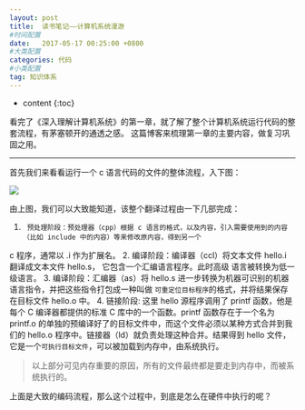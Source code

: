 ```yaml
---
layout: post
title:  读书笔记——计算机系统漫游
#时间配置
date:   2017-05-17 00:25:00 +0800
#大类配置
categories: 代码
#小类配置
tag: 知识体系
---
```


* content
{:toc}

看完了《深入理解计算机系统》的第一章，就了解了整个计算机系统运行代码的整套流程，有茅塞顿开的通透之感。
这篇博客来梳理第一章的主要内容，做复习巩固之用。

--------------------------------------------------
首先我们来看看运行一个 c 语言代码的文件的整体流程，入下图：

<img src="../styles/images/compile"></img>

由上图，我们可以大致能知道，该整个翻译过程由一下几部完成：

1.		预处理阶段：预处理器（cpp）根据 c 语言的格式，以及内容，引入需要使用到的内容（比如 include 中的内容）等来修改原内容，得到另一个
c 程序，通常以 .i 作为扩展名。
2.		编译阶段：编译器（ccl）将文本文件 hello.i 翻译成文本文件 hello.s， 它包含一个汇编语言程序。此时高级
语言被转换为低一级语言。
3.		编译阶段：汇编器（as）将 hello.s 进一步转换为机器可识别的机器语言指令，并把这些指令打包成一种叫做
`可重定位目标程序`的格式，并将结果保存在目标文件 hello.o 中。
4.		链接阶段: 这里 hello 源程序调用了 printf 函数，他是每个 C 编译器都提供的标准 C 库中的一个函数。printf 函数存在于一个名为 printf.o
的单独的预编译好了的目标文件中，而这个文件必须以某种方式合并到我们的 hello.o 程序中。链接器（ld）就负责处理这种合并。结果得到 hello 文件，
它是一个`可执行目标文件`，可以被加载到内存中，由系统执行。
	
> 以上部分可见内存重要的原因，所有的文件最终都是要走到内存中，而被系统执行的。

上面是大致的编码流程，那么这个过程中，到底是怎么在硬件中执行的呢？

<img src=""></img>
